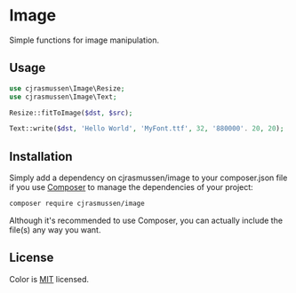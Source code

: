 # Image

Simple functions for image manipulation.


## Usage

```php
use cjrasmussen\Image\Resize;
use cjrasmussen\Image\Text;

Resize::fitToImage($dst, $src);

Text::write($dst, 'Hello World', 'MyFont.ttf', 32, '880000'. 20, 20);
```

## Installation

Simply add a dependency on cjrasmussen/image to your composer.json file if you use [Composer](https://getcomposer.org/) to manage the dependencies of your project:

```sh
composer require cjrasmussen/image
```

Although it's recommended to use Composer, you can actually include the file(s) any way you want.


## License

Color is [MIT](http://opensource.org/licenses/MIT) licensed.